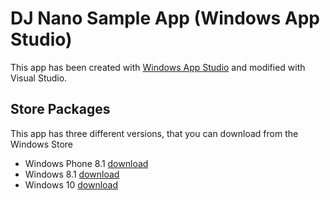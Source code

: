 ﻿DJ Nano Sample App (Windows App Studio)
=======================================


This app has been created with [Windows App Studio](http://appstudio.windows.com) 
and modified with Visual Studio.

Store Packages
--------------

This app has three different versions, that you can download from the Windows Store

- Windows Phone 8.1 [download](http://windowsphone.com/s?appid=c6fa6b5e-31bf-4019-8422-71841f142b38)
- Windows 8.1 [download](http://apps.microsoft.com/windows/app/2b831683-fdd3-48cb-80ce-6485abacf012)
- Windows 10 [download](https://www.microsoft.com/store/apps/9WZDNCRDKB2N)


